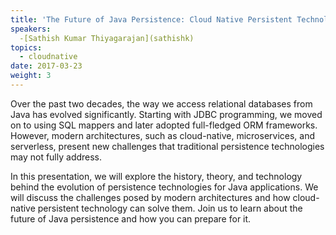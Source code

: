 ```yaml
---
title: 'The Future of Java Persistence: Cloud Native Persistent Technology'
speakers:
  -[Sathish Kumar Thiyagarajan](sathishk)
topics:
  - cloudnative
date: 2017-03-23
weight: 3
---
```


Over the past two decades, the way we access relational databases from Java has evolved significantly. Starting with JDBC programming, we moved on to using SQL mappers and later adopted full-fledged ORM frameworks. However, modern architectures, such as cloud-native, microservices, and serverless, present new challenges that traditional persistence technologies may not fully address.

In this presentation, we will explore the history, theory, and technology behind the evolution of persistence technologies for Java applications. We will discuss the challenges posed by modern architectures and how cloud-native persistent technology can solve them. Join us to learn about the future of Java persistence and how you can prepare for it.
